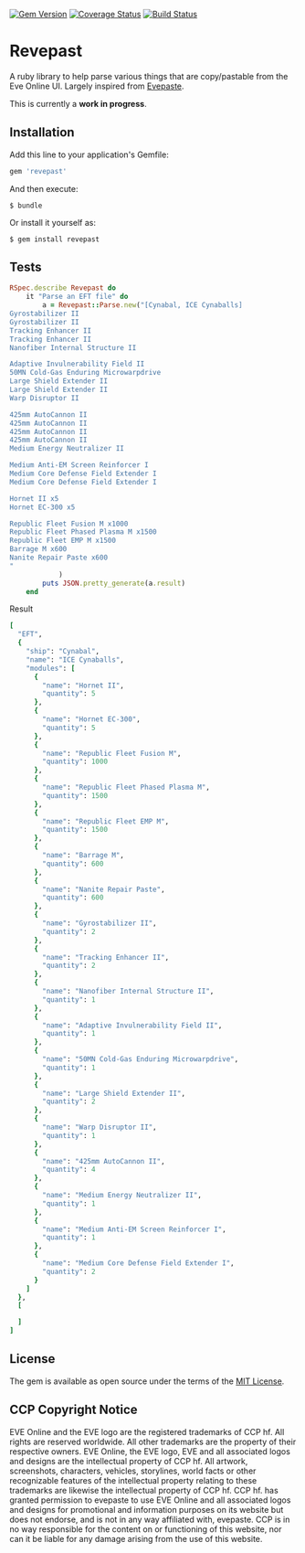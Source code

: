 [![Gem Version](https://badge.fury.io/rb/revepast.png)](http://badge.fury.io/rb/revepast)
[![Coverage Status](https://coveralls.io/repos/Mekaret/revepast/badge.svg?branch=master&service=github)](https://coveralls.io/github/Mekaret/revepast?branch=master)
[![Build Status](https://travis-ci.org/Mekaret/revepast.svg?branch=master)](https://travis-ci.org/Mekaret/revepast)

# Revepast

A ruby library to help parse various things that are copy/pastable from the Eve Online UI.
Largely inspired from [Evepaste](https://github.com/evepraisal/evepaste).

This is currently a **work in progress**. 

## Installation

Add this line to your application's Gemfile:

```ruby
gem 'revepast'
```

And then execute:

    $ bundle

Or install it yourself as:

    $ gem install revepast


## Tests
```ruby
RSpec.describe Revepast do
	it "Parse an EFT file" do
		a = Revepast::Parse.new("[Cynabal, ICE Cynaballs]
Gyrostabilizer II
Gyrostabilizer II
Tracking Enhancer II
Tracking Enhancer II
Nanofiber Internal Structure II

Adaptive Invulnerability Field II
50MN Cold-Gas Enduring Microwarpdrive
Large Shield Extender II
Large Shield Extender II
Warp Disruptor II

425mm AutoCannon II
425mm AutoCannon II
425mm AutoCannon II
425mm AutoCannon II
Medium Energy Neutralizer II

Medium Anti-EM Screen Reinforcer I
Medium Core Defense Field Extender I
Medium Core Defense Field Extender I

Hornet II x5
Hornet EC-300 x5

Republic Fleet Fusion M x1000
Republic Fleet Phased Plasma M x1500
Republic Fleet EMP M x1500
Barrage M x600
Nanite Repair Paste x600
"
			)
		puts JSON.pretty_generate(a.result)
	end
```

Result 
```ruby
[
  "EFT",
  {
    "ship": "Cynabal",
    "name": "ICE Cynaballs",
    "modules": [
      {
        "name": "Hornet II",
        "quantity": 5
      },
      {
        "name": "Hornet EC-300",
        "quantity": 5
      },
      {
        "name": "Republic Fleet Fusion M",
        "quantity": 1000
      },
      {
        "name": "Republic Fleet Phased Plasma M",
        "quantity": 1500
      },
      {
        "name": "Republic Fleet EMP M",
        "quantity": 1500
      },
      {
        "name": "Barrage M",
        "quantity": 600
      },
      {
        "name": "Nanite Repair Paste",
        "quantity": 600
      },
      {
        "name": "Gyrostabilizer II",
        "quantity": 2
      },
      {
        "name": "Tracking Enhancer II",
        "quantity": 2
      },
      {
        "name": "Nanofiber Internal Structure II",
        "quantity": 1
      },
      {
        "name": "Adaptive Invulnerability Field II",
        "quantity": 1
      },
      {
        "name": "50MN Cold-Gas Enduring Microwarpdrive",
        "quantity": 1
      },
      {
        "name": "Large Shield Extender II",
        "quantity": 2
      },
      {
        "name": "Warp Disruptor II",
        "quantity": 1
      },
      {
        "name": "425mm AutoCannon II",
        "quantity": 4
      },
      {
        "name": "Medium Energy Neutralizer II",
        "quantity": 1
      },
      {
        "name": "Medium Anti-EM Screen Reinforcer I",
        "quantity": 1
      },
      {
        "name": "Medium Core Defense Field Extender I",
        "quantity": 2
      }
    ]
  },
  [

  ]
]

```

## License

The gem is available as open source under the terms of the [MIT License](http://opensource.org/licenses/MIT).


## CCP Copyright Notice

EVE Online and the EVE logo are the registered trademarks of CCP hf. All rights are reserved worldwide. All other trademarks are the property of their respective owners. EVE Online, the EVE logo, EVE and all associated logos and designs are the intellectual property of CCP hf. All artwork, screenshots, characters, vehicles, storylines, world facts or other recognizable features of the intellectual property relating to these trademarks are likewise the intellectual property of CCP hf. CCP hf. has granted permission to evepaste to use EVE Online and all associated logos and designs for promotional and information purposes on its website but does not endorse, and is not in any way affiliated with, evepaste. CCP is in no way responsible for the content on or functioning of this website, nor can it be liable for any damage arising from the use of this website.
